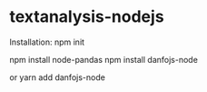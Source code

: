 # textanalysis-nodejs
Installation:
npm init


npm install node-pandas
npm install danfojs-node


or
yarn add danfojs-node
